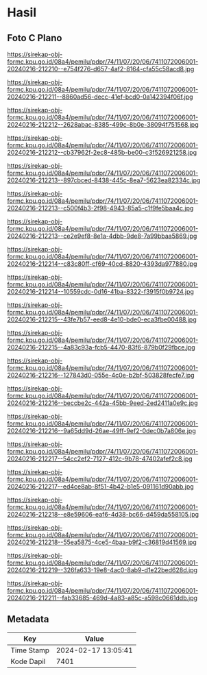 # Hasil

## Foto C Plano

https://sirekap-obj-formc.kpu.go.id/08a4/pemilu/pdpr/74/11/07/20/06/7411072006001-20240216-212210--e754f276-d657-4af2-8164-cfa55c58acd8.jpg

https://sirekap-obj-formc.kpu.go.id/08a4/pemilu/pdpr/74/11/07/20/06/7411072006001-20240216-212211--8860ad56-decc-41ef-bcd0-0a142394f06f.jpg

https://sirekap-obj-formc.kpu.go.id/08a4/pemilu/pdpr/74/11/07/20/06/7411072006001-20240216-212212--2628abac-8385-499c-8b0e-38094f751568.jpg

https://sirekap-obj-formc.kpu.go.id/08a4/pemilu/pdpr/74/11/07/20/06/7411072006001-20240216-212212--cb37962f-2ec8-485b-be00-c3f526921258.jpg

https://sirekap-obj-formc.kpu.go.id/08a4/pemilu/pdpr/74/11/07/20/06/7411072006001-20240216-212213--897cbced-8438-445c-8ea7-5623ea82334c.jpg

https://sirekap-obj-formc.kpu.go.id/08a4/pemilu/pdpr/74/11/07/20/06/7411072006001-20240216-212213--c500f4b3-2f98-4943-85a5-c1f9fe5baa4c.jpg

https://sirekap-obj-formc.kpu.go.id/08a4/pemilu/pdpr/74/11/07/20/06/7411072006001-20240216-212213--ce2e9ef8-8e1a-4dbb-9de8-7a99bbaa5869.jpg

https://sirekap-obj-formc.kpu.go.id/08a4/pemilu/pdpr/74/11/07/20/06/7411072006001-20240216-212214--c83c80ff-cf69-40cd-8820-4393da977880.jpg

https://sirekap-obj-formc.kpu.go.id/08a4/pemilu/pdpr/74/11/07/20/06/7411072006001-20240216-212214--10559cdc-0d16-41ba-8322-f3915f0b9724.jpg

https://sirekap-obj-formc.kpu.go.id/08a4/pemilu/pdpr/74/11/07/20/06/7411072006001-20240216-212215--43fe7b57-eed8-4e10-bde0-eca3fbe00488.jpg

https://sirekap-obj-formc.kpu.go.id/08a4/pemilu/pdpr/74/11/07/20/06/7411072006001-20240216-212215--4a83c93a-fcb5-4470-83f6-879b0f29fbce.jpg

https://sirekap-obj-formc.kpu.go.id/08a4/pemilu/pdpr/74/11/07/20/06/7411072006001-20240216-212216--127843d0-055e-4c0e-b2bf-503828fecfe7.jpg

https://sirekap-obj-formc.kpu.go.id/08a4/pemilu/pdpr/74/11/07/20/06/7411072006001-20240216-212216--beccbe2c-442a-45bb-9eed-2ed2411a0e9c.jpg

https://sirekap-obj-formc.kpu.go.id/08a4/pemilu/pdpr/74/11/07/20/06/7411072006001-20240216-212216--9a65dd9d-26ae-49ff-9ef2-0dec0b7a806e.jpg

https://sirekap-obj-formc.kpu.go.id/08a4/pemilu/pdpr/74/11/07/20/06/7411072006001-20240216-212217--54cc2ef2-7127-412c-9b78-47402afef2c8.jpg

https://sirekap-obj-formc.kpu.go.id/08a4/pemilu/pdpr/74/11/07/20/06/7411072006001-20240216-212217--ed4ce8ab-8f51-4b42-b1e5-091161d90abb.jpg

https://sirekap-obj-formc.kpu.go.id/08a4/pemilu/pdpr/74/11/07/20/06/7411072006001-20240216-212218--e8e59606-eaf6-4d38-bc66-d459da558105.jpg

https://sirekap-obj-formc.kpu.go.id/08a4/pemilu/pdpr/74/11/07/20/06/7411072006001-20240216-212218--55ea5875-4ce5-4baa-b9f2-c36819d41569.jpg

https://sirekap-obj-formc.kpu.go.id/08a4/pemilu/pdpr/74/11/07/20/06/7411072006001-20240216-212219--326fa633-19e8-4ac0-8ab9-d1e22bed628d.jpg

https://sirekap-obj-formc.kpu.go.id/08a4/pemilu/pdpr/74/11/07/20/06/7411072006001-20240216-212211--fab33685-469d-4a83-a85c-a598c0661ddb.jpg


## Metadata

| Key        | Value               |
| ---------- | ------------------- |
| Time Stamp | 2024-02-17 13:05:41 |
| Kode Dapil | 7401                |



